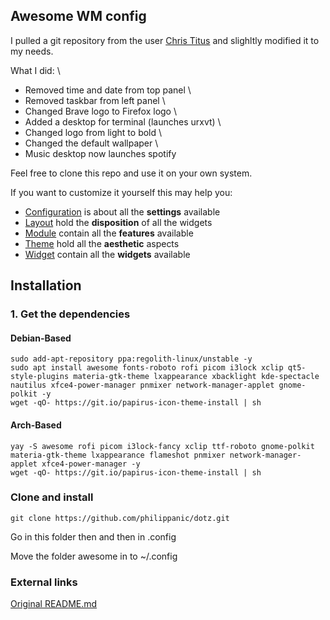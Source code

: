 ## Awesome WM config

I pulled a git repository from the user [Chris Titus](https://github.com/ChrisTitusTech/material-awesome) and slighltly modified it to my needs.

What I did: \
  * Removed time and date from top panel \
  * Removed taskbar from left panel \
  * Changed Brave logo to Firefox logo \
  * Added a desktop for terminal (launches urxvt) \
  * Changed logo from light to bold \
  * Changed the default wallpaper \
  * Music desktop now launches spotify 
  
Feel free to clone this repo and use it on your own system.

If you want to customize it yourself this may help you:
* [Configuration](./configuration) is about all the **settings** available
* [Layout](./layout) hold the **disposition** of all the widgets
* [Module](./module) contain all the **features** available
* [Theme](./theme) hold all the **aesthetic** aspects
* [Widget](./widget) contain all the **widgets** available


## Installation

### 1. Get the dependencies

#### Debian-Based

```
sudo add-apt-repository ppa:regolith-linux/unstable -y
sudo apt install awesome fonts-roboto rofi picom i3lock xclip qt5-style-plugins materia-gtk-theme lxappearance xbacklight kde-spectacle nautilus xfce4-power-manager pnmixer network-manager-applet gnome-polkit -y
wget -qO- https://git.io/papirus-icon-theme-install | sh
```

#### Arch-Based

```
yay -S awesome rofi picom i3lock-fancy xclip ttf-roboto gnome-polkit materia-gtk-theme lxappearance flameshot pnmixer network-manager-applet xfce4-power-manager -y
wget -qO- https://git.io/papirus-icon-theme-install | sh
```

### Clone and install

```
git clone https://github.com/philippanic/dotz.git
```

Go in this folder then and then in .config

Move the folder awesome in to ~/.config


### External links

[Original README.md](https://github.com/ChrisTitusTech/material-awesome/blob/master/README.md)
